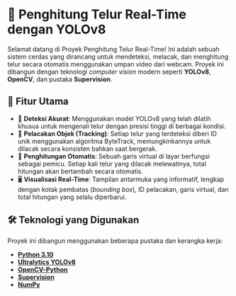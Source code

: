 # 🥚 Penghitung Telur Real-Time dengan YOLOv8

Selamat datang di Proyek Penghitung Telur Real-Time! Ini adalah sebuah sistem cerdas yang dirancang untuk mendeteksi, melacak, dan menghitung telur secara otomatis menggunakan umpan video dari webcam. Proyek ini dibangun dengan teknologi *computer vision* modern seperti **YOLOv8**, **OpenCV**, dan pustaka **Supervision**.

## 🚀 Fitur Utama

-   🎯 **Deteksi Akurat**: Menggunakan model YOLOv8 yang telah dilatih khusus untuk mengenali telur dengan presisi tinggi di berbagai kondisi.
-   👣 **Pelacakan Objek (Tracking)**: Setiap telur yang terdeteksi diberi ID unik menggunakan algoritma ByteTrack, memungkinkannya untuk dilacak secara konsisten bahkan saat bergerak.
-   🔢 **Penghitungan Otomatis**: Sebuah garis virtual di layar berfungsi sebagai pemicu. Setiap kali telur yang dilacak melewatinya, total hitungan akan bertambah secara otomatis.
-   🖥️ **Visualisasi Real-Time**: Tampilan antarmuka yang informatif, lengkap dengan kotak pembatas (*bounding box*), ID pelacakan, garis virtual, dan total hitungan yang selalu diperbarui.

## 🛠️ Teknologi yang Digunakan

Proyek ini dibangun menggunakan beberapa pustaka dan kerangka kerja:

-   [**Python 3.10**](https://www.python.org/)
-   [**Ultralytics YOLOv8**](https://github.com/ultralytics/ultralytics)
-   [**OpenCV-Python**](https://opencv.org/)
-   [**Supervision**](https://github.com/roboflow/supervision)
-   [**NumPy**](https://numpy.org/)